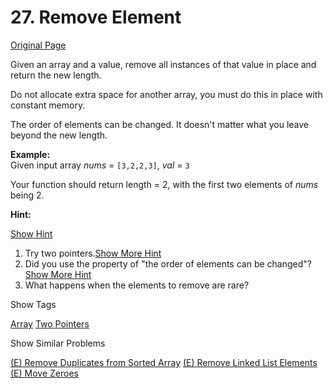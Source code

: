 # 27. Remove Element

[Original Page](https://leetcode.com/problems/remove-element/)

Given an array and a value, remove all instances of that value in place and return the new length.

Do not allocate extra space for another array, you must do this in place with constant memory.

The order of elements can be changed. It doesn't matter what you leave beyond the new length.

**Example:**  
Given input array _nums_ = `[3,2,2,3]`, _val_ = `3`

Your function should return length = 2, with the first two elements of _nums_ being 2.

**Hint:**

[Show Hint](#)

1.  Try two pointers.[Show More Hint](#)
2.  Did you use the property of "the order of elements can be changed"?[Show More Hint](#)
3.  What happens when the elements to remove are rare?

<div>

<div id="tags" class="btn btn-xs btn-warning">Show Tags</div>

<span class="hidebutton">[Array](/tag/array/) [Two Pointers](/tag/two-pointers/)</span></div>

<div>

<div id="similar" class="btn btn-xs btn-warning">Show Similar Problems</div>

<span class="hidebutton">[(E) Remove Duplicates from Sorted Array](/problems/remove-duplicates-from-sorted-array/) [(E) Remove Linked List Elements](/problems/remove-linked-list-elements/) [(E) Move Zeroes](/problems/move-zeroes/)</span></div>